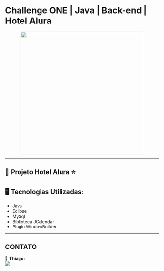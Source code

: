 # Challenge ONE | Java | Back-end | Hotel Alura

<p align="center" >
     <img width="400" heigth="400" src="https://user-images.githubusercontent.com/101413385/173164615-192ca98a-1a44-480e-9229-9f82f456eec8.png">

</p>

---
## 🔹 Projeto Hotel Alura ⭐


## 🖥️ Tecnologias Utilizadas:

- Java
- Eclipse
- MySql
- Biblioteca JCalendar
- Plugin WindowBuilder </br>

---



## CONTATO 
🧡 <strong>Thiago:</strong></br>
<a href="https://www.linkedin.com/in/thiagorodriguesaraujo/" target="_blank">
<img src="https://img.shields.io/badge/-LinkedIn-%230077B5?style=for-the-badge&logo=linkedin&logoColor=white" target="_blank"></a>

